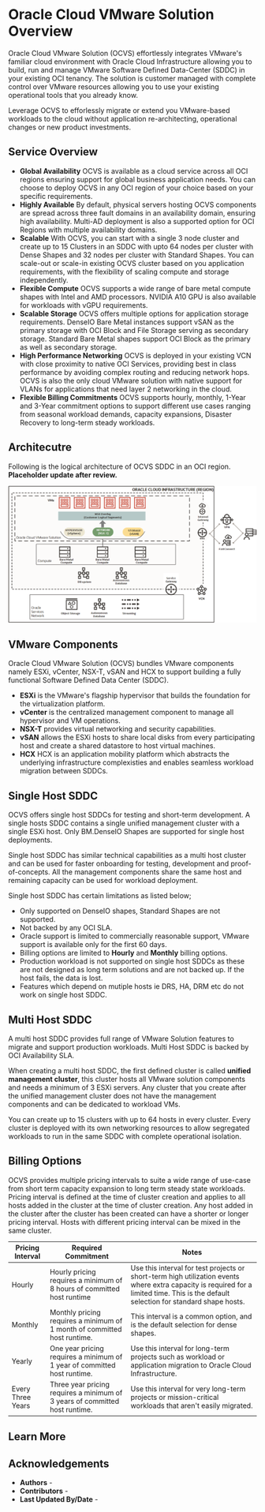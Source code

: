 # Oracle Cloud VMware Solution Overview

Oracle Cloud VMware Solution (OCVS) effortlessly integrates VMware's familiar cloud environment with Oracle Cloud Infrastructure allowing you to build, run and manage VMware Software Defined Data-Center (SDDC) in your existing OCI tenancy. The solution is customer managed with complete control over VMware resources allowing you to use your existing operational tools that you already know.

Leverage OCVS to efforlessly migrate or extend you VMware-based workloads to the cloud without application re-architecting, operational changes or new product investments.

## Service Overview

- **Global Availability** OCVS is available as a cloud service across all OCI regions ensuring support for global business application needs. You can choose to deploy OCVS in any OCI region of your choice based on your specific requirements.
- **Highly Available** By default, physical servers hosting OCVS components are spread across three fault domains in an availability domain, ensuring high availability. Multi-AD deployment is also a supported option for OCI Regions with multiple availability domains.
- **Scalable** With OCVS, you can start with a single 3 node cluster and create up to 15 Clusters in an SDDC with upto 64 nodes per cluster with Dense Shapes and 32 nodes per cluster with Standard Shapes. You can scale-out or scale-in existing OCVS cluster based on you application requirements, with the flexibility of scaling compute and storage independently.
- **Flexible Compute** OCVS supports a wide range of bare metal compute shapes with Intel and AMD processors. NVIDIA A10 GPU is also available for workloads with vGPU requirements.
- **Scalable Storage** OCVS offers multiple options for application storage requirements. DenseIO Bare Metal instances support vSAN as the primary storage with OCI Block and File Storage serving as secondary storage. Standard Bare Metal shapes support OCI Block as the primary as well as secondary storage.
- **High Performance Networking** OCVS is deployed in your existing VCN with close proximity to native OCI Services, providing best in class performance by avoiding complex routing and reducing network hops. OCVS is also the only cloud VMware solution with native support for VLANs for applications that need layer 2 networking in the cloud.
- **Flexible Billing Commitments** OCVS supports hourly, monthly, 1-Year and 3-Year commitment options to support different use cases ranging from seasonal workload demands, capacity expansions, Disaster Recovery to long-term steady workloads.

## Architecutre

Following is the logical architecture of OCVS SDDC in an OCI region. **Placeholder update after review.**

![ocvs-arch](images/ocvs-arch.png)

## VMware Components

Oracle Cloud VMware Solution (OCVS) bundles VMware components namely ESXi, vCenter, NSX-T, vSAN and HCX to support building a fully functional Software Defined Data Center (SDDC).

- **ESXi** is the VMware's flagship hypervisor that builds the foundation for the virtualization platform.
- **vCenter** is the centralized management component to manage all hypervisor and VM operations.
- **NSX-T** provides virtual networking and security capabilities.
- **vSAN** allows the ESXi hosts to share local disks from every participating host and create a shared datastore to host virtual machines.
- **HCX** HCX is an application mobility platform which abstracts the underlying infrastructure complexisties and enables seamless workload migration between SDDCs.

## Single Host SDDC

OCVS offers single host SDDCs for testing and short-term development. A single hosts SDDC contains a single unified management cluster with a single ESXi host. Only BM.DenseIO Shapes are supported for single host deployments.

Single host SDDC has similar technical capabilities as a multi host cluster and can be used for faster onboarding for testing, development and proof-of-concepts. All the management components share the same host and remaining capacity can be used for workload deployment.

Single host SDDC has certain limitations as listed below;

- Only supported on DenseIO shapes, Standard Shapes are not supported.
- Not backed by any OCI SLA.
- Oracle support is limited to commercially reasonable support, VMware support is available only for the first 60 days.
- Billing options are limited to **Hourly** and **Monthly** billing options.
- Production workload is not supported on single host SDDCs as these are not designed as long term solutions and are not backed up. If the host fails, the data is lost.
- Features which depend on mutiple hosts ie DRS, HA, DRM etc do not work on single host SDDC.

## Multi Host SDDC
A multi host SDDC provides full range of VMware Solution features to migrate and support production workloads. Multi Host SDDC is backed by OCI Availability SLA. **<SLA Link here>**

When creating a multi host SDDC, the first defined cluster is called **unified management cluster**, this cluster hosts all VMware solution components and needs a minimum of 3 ESXi servers. Any cluster that you create after the unified management cluster does not have the management components and can be dedicated to workload VMs.

You can create up to 15 clusters with up to 64 hosts in every cluster. Every cluster is deployed with its own networking resources to allow segregated workloads to run in the same SDDC with complete operational isolation.

## Billing Options

OCVS provides multiple pricing intervals to suite a wide range of use-case from short term capacity expansion to long term steady state workloads. Pricing interval is defined at the time of cluster creation and applies to all hosts added in the cluster at the time of cluster creation. Any host added in the cluster after the cluster has been created can have a shorter or longer pricing interval. Hosts with different pricing interval can be mixed in the same cluster.

|**Pricing Interval**|**Required Commitment**|**Notes**|
|--------------------|-----------------------|---------|
|Hourly|Hourly pricing requires a minimum of 8 hours of committed host runtime|Use this interval for test projects or short-term high utilization events where extra capacity is required for a limited time. This is the default selection for standard shape hosts.|
|Monthly|Monthly pricing requires a minimum of 1 month of committed host runtime.|This interval is a common option, and is the default selection for dense shapes.|
|Yearly|One year pricing requires a minimum of 1 year of committed host runtime.|Use this interval for long-term projects such as workload or application migration to Oracle Cloud Infrastructure.|
|Every Three Years|Three year pricing requires a minimum of 3 years of committed host runtime.|Use this interval for very long-term projects or mission-critical workloads that aren't easily migrated.|

## Learn More

## Acknowledgements
- **Authors** -
- **Contributors** -
- **Last Updated By/Date** -
